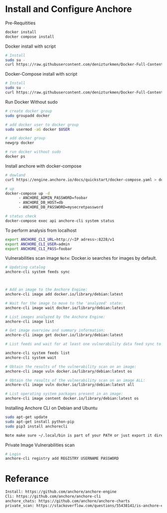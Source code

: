 # Install and Configure Anchore

Pre-Requitities
``` bash
docker install
docker compose install

```

Docker install with script
``` bash
# Install
sudo su -
curl https://raw.githubusercontent.com/denizturkmen/Docker-Full-Content-Notes/main/Installing%20useful%20tools/Sonarqube/1-%20Install/docker-install.sh | bash

```

Docker-Compose install with script
``` bash
# Install
sudo su -
curl https://raw.githubusercontent.com/denizturkmen/Docker-Full-Content-Notes/main/Installing%20useful%20tools/Sonarqube/1-%20Install/docker-compose-install.sh | bash

```

Run Docker Without sudo
``` bash
# create docker group
sudo groupadd docker

# add docker user to docker group
sudo usermod -aG docker $USER

# add docker group
newgrp docker

# run docker without sudo
docker ps

```


Install anchore with docker-compose
``` bash
# dowland
curl https://engine.anchore.io/docs/quickstart/docker-compose.yaml > docker-compose.yaml

# up
docker-compose up -d
      - ANCHORE_ADMIN_PASSWORD=foobar
      - ANCHORE_DB_HOST=db
      - ANCHORE_DB_PASSWORD=mysecretpassword

# status check
docker-compose exec api anchore-cli system status

```

To perform analysis from localhost
``` bash
export ANCHORE_CLI_URL=http://<IP adress>:8228/v1
export ANCHORE_CLI_USER=admin
export ANCHORE_CLI_PASS=foobar

```

Vulnerabilities scan image 
```Note```: Docker.io searches for images by default.
``` bash
# Updating catalog
anchore-cli system feeds sync



# Add an image to the Anchore Engine:
anchore-cli image add docker.io/library/debian:latest

# Wait for the image to move to the 'analyzed' state:
anchore-cli image wait docker.io/library/debian:latest

# List images analyzed by the Anchore Engine:
anchore-cli image list

# Get image overview and summary information:
anchore-cli image get docker.io/library/debian:latest

# List feeds and wait for at least one vulnerability data feed sync to complete. The first sync can take some time (20-30 minutes) after that syncs will only merge deltas.

anchore-cli system feeds list
anchore-cli system wait

# Obtain the results of the vulnerability scan on an image:
anchore-cli image vuln docker.io/library/debian:latest os

# Obtain the results of the vulnerability scan on an image ALL:
anchore-cli image vuln docker.io/library/debian:latest all

# List operating system packages present in an image:
anchore-cli image content docker.io/library/debian:latest os

```

Installing Anchore CLI on Debian and Ubuntu
``` bash
sudo apt-get update
sudo apt-get install python-pip
sudo pip3 install anchorecli

Note make sure ~/.local/bin is part of your PATH or just export it directly: export PATH="$HOME/.local/bin/:$PATH"

```

Private Image Vulnerabilities scan
``` bash
# Login
anchore-cli registry add REGISTRY USERNAME PASSWORD


```




# Referance
``` bash
Install: https://github.com/anchore/anchore-engine
Cli: https://github.com/anchore/anchore-cli
anchore_chats: https://github.com/anchore/anchore-charts
private_scan: https://stackoverflow.com/questions/55438141/is-anchore-engine-supported-to-scan-vulnerabilities-in-local-docker-image-priv

```